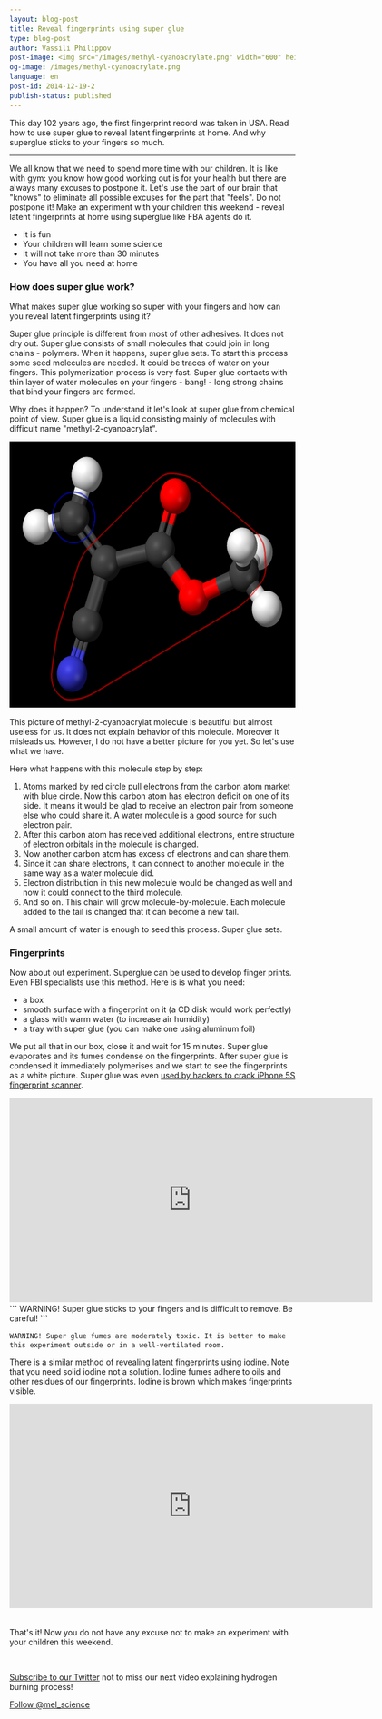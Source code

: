 ```yaml
---
layout: blog-post
title: Reveal fingerprints using super glue
type: blog-post
author: Vassili Philippov
post-image: <img src="/images/methyl-cyanoacrylate.png" width="600" height="469" alt="Super glue molecule">
og-image: /images/methyl-cyanoacrylate.png
language: en
post-id: 2014-12-19-2
publish-status: published
---
```


This day 102 years ago, the first fingerprint record was taken in USA. Read how to use super glue to reveal latent fingerprints at home. And why superglue sticks to your fingers so much. 
<!-- more -->

---
We all know that we need to spend more time with our children. It is like with gym: you know how good working out is for your health but there are always many excuses to postpone it. Let's use the part of our brain that "knows" to eliminate all possible excuses for the part that "feels". Do not postpone it! Make an experiment with your children this weekend - reveal latent fingerprints at home using superglue like FBA agents do it.

* It is fun
* Your children will learn some science
* It will not take more than 30 minutes
* You have all you need at home

### How does super glue work?

What makes super glue working so super with your fingers and how can you reveal latent fingerprints using it?

Super glue principle is different from most of other adhesives. It does not dry out. Super glue consists of small molecules that could join in long chains - polymers. When it happens, super glue sets. To start this process some seed molecules are needed. It could be traces of water on your fingers. This polymerization process is very fast. Super glue contacts with thin layer of water molecules on your fingers - bang! - long strong chains that bind your fingers are formed.

Why does it happen? To understand it let's look at super glue from chemical point of view. Super glue is a liquid consisting mainly of molecules with difficult name "methyl-2-cyanoacrylat". 

<img src="/images/methyl-cyanoacrylate.png" width="600" height="469" alt="Super glue molecule">

This picture of methyl-2-cyanoacrylat molecule is beautiful but almost useless for us. It does not explain behavior of this molecule. Moreover it misleads us. However, I do not have a better picture for you yet. So let's use what we have.

Here what happens with this molecule step by step:

1. Atoms marked by red circle pull electrons from the carbon atom market with blue circle. Now this carbon atom has electron deficit on one of its side. It means it would be glad to receive an electron pair from someone else who could share it. A water molecule is a good source for such electron pair. 
2. After this carbon atom has received additional electrons, entire structure of electron orbitals in the molecule is changed. 
3. Now another carbon atom has excess of electrons and can share them.
4. Since it can share electrons, it can connect to another molecule in the same way as a water molecule did. 
5. Electron distribution in this new molecule would be changed as well and now it could connect to the third molecule.
6. And so on. This chain will grow molecule-by-molecule. Each molecule added to the tail is changed that it can become a new tail.

A small amount of water is enough to seed this process. Super glue sets.

### Fingerprints

Now about out experiment. Superglue can be used to develop finger prints. Even FBI specialists use this method. Here is is what you need: 

* a box 
* smooth surface with a fingerprint on it (a CD disk would work perfectly)
* a glass with warm water (to increase air humidity)
* a tray with super glue (you can make one using aluminum foil)

We put all that in our box, close it and wait for 15 minutes. Super glue evaporates and its fumes condense on the fingerprints. After super glue is condensed it immediately polymerises and we start to see the fingerprints as a white picture. Super glue was even <a href="http://www.youtube.com/watch?v=5wSuKXjk2x8">used by hackers to crack iPhone 5S fingerprint scanner</a>.

<iframe width="640" height="360" src="http://www.youtube.com/embed/l9Ovq4lq-9M?rel=0" frameborder="0" allowfullscreen></iframe>
<br>
```
WARNING! Super glue sticks to your fingers and is difficult to remove. Be careful!
```

```
WARNING! Super glue fumes are moderately toxic. It is better to make this experiment outside or in a well-ventilated room.
```

There is a similar method of revealing latent fingerprints using iodine. Note that you need solid iodine not a solution. Iodine fumes adhere to oils and other residues of our fingerprints. Iodine is brown which makes fingerprints visible. 

<iframe width="640" height="360" src="http://www.youtube.com/embed/XLvZkx7HEEA?rel=0" frameborder="0" allowfullscreen></iframe>
<br><br>

That's it! Now you do not have any excuse not to make an experiment with your children this weekend.

<br/>

<a href="https://twitter.com/mel_science">Subscribe to our Twitter</a> not to miss our next video explaining hydrogen burning process!

<!-- Begin Twitter follow -->
<a href="https://twitter.com/mel_science" class="twitter-follow-button" data-show-count="false" data-size="large">Follow @mel_science</a>
<script>!function(d,s,id){var js,fjs=d.getElementsByTagName(s)[0],p=/^http:/.test(d.location)?'http':'https';if(!d.getElementById(id)){js=d.createElement(s);js.id=id;js.src=p+'://platform.twitter.com/widgets.js';fjs.parentNode.insertBefore(js,fjs);}}(document, 'script', 'twitter-wjs');</script>
<!-- End Twitter follow -->
